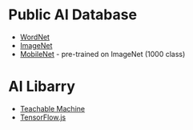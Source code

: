 # Public AI Database
- [WordNet](https://wordnet.princeton.edu/)
- [ImageNet](https://www.image-net.org/)
- [MobileNet](https://github.com/tensorflow/tfjs-models/tree/master/mobilenet) - pre-trained on ImageNet (1000 class)


# AI Libarry
- [Teachable Machine](https://teachablemachine.withgoogle.com/)
- [TensorFlow.js](https://www.tensorflow.org/js)




